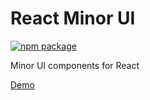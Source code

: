 # React Minor UI

[![npm package][npm-badge]][npm]

Minor UI components for React

[Demo][github-pages]

[npm-badge]: https://img.shields.io/npm/v/npm-package.png?style=flat-square
[npm]: https://www.npmjs.org/package/npm-package
[github-pages]: https://adamsome.github.io/react-minor-ui
